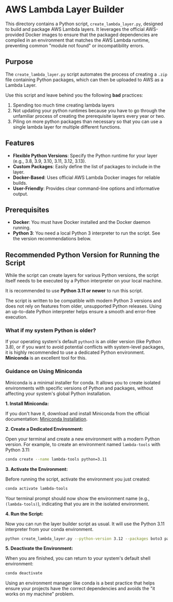# AWS Lambda Layer Builder

This directory contains a Python script, `create_lambda_layer.py`, designed to build and package AWS Lambda layers. It leverages the official AWS-provided Docker images to ensure that the packaged dependencies are compiled in an environment that matches the AWS Lambda runtime, preventing common "module not found" or incompatibility errors.

## Purpose

The `create_lambda_layer.py` script automates the process of creating a `.zip` file containing Python packages, which can then be uploaded to AWS as a Lambda Layer. 

Use this script and leave behind you the following **bad** practices:
1. Spending too much time creating lambda layers
2. Not updating your python runtimes because you have to go through the unfamiliar process of creating the prerequisite layers every year or two.
3. Piling on more python packages than necessary so that you can use a single lambda layer for multiple different functions.

## Features

-   **Flexible Python Versions**: Specify the Python runtime for your layer (e.g., 3.8, 3.9, 3.10, 3.11, 3.12, 3.13).
-   **Custom Packages**: Easily define the list of packages to include in the layer.
-   **Docker-Based**: Uses official AWS Lambda Docker images for reliable builds.
-   **User-Friendly**: Provides clear command-line options and informative output.

## Prerequisites

-   **Docker**: You must have Docker installed and the Docker daemon running.
-   **Python 3**: You need a local Python 3 interpreter to run the script. See the version recommendations below.

## Recommended Python Version for Running the Script

While the script can create layers for various Python versions, the script itself needs to be executed by a Python interpreter on your local machine.

It is recommended to use **Python 3.11 or newer** to run this script.

The script is written to be compatible with modern Python 3 versions and does not rely on features from older, unsupported Python releases. Using an up-to-date Python interpreter helps ensure a smooth and error-free execution.

### What if my system Python is older?

If your operating system's default `python3` is an older version (like Python 3.8), or if you want to avoid potential conflicts with system-level packages, it is highly recommended to use a dedicated Python environment. **Miniconda** is an excellent tool for this.

### Guidance on Using Miniconda

Miniconda is a minimal installer for conda. It allows you to create isolated environments with specific versions of Python and packages, without affecting your system's global Python installation.

**1. Install Miniconda:**

If you don't have it, download and install Miniconda from the official documentation: [Miniconda Installation](https://docs.conda.io/projects/miniconda/en/latest/miniconda-install.html).

**2. Create a Dedicated Environment:**

Open your terminal and create a new environment with a modern Python version. For example, to create an environment named `lambda-tools` with Python 3.11:

```sh
conda create --name lambda-tools python=3.11
```

**3. Activate the Environment:**

Before running the script, activate the environment you just created:

```sh
conda activate lambda-tools
```

Your terminal prompt should now show the environment name (e.g., `(lambda-tools)`), indicating that you are in the isolated environment.

**4. Run the Script:**

Now you can run the layer builder script as usual. It will use the Python 3.11 interpreter from your conda environment.

```sh
python create_lambda_layer.py --python-version 3.12 --packages boto3 pandas
```

**5. Deactivate the Environment:**

When you are finished, you can return to your system's default shell environment:

```sh
conda deactivate
```

Using an environment manager like conda is a best practice that helps ensure your projects have the correct dependencies and avoids the "it works on my machine" problem.
